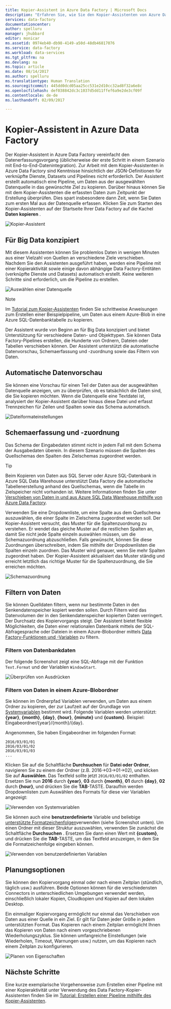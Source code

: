 ```yaml
---
title: Kopier-Assistent in Azure Data Factory | Microsoft Docs
description: "Erfahren Sie, wie Sie den Kopier-Assistenten von Azure Data Factory verwenden, um Daten aus unterstützten Datenquellen in Senken zu kopieren."
services: data-factory
documentationcenter: 
author: spelluru
manager: jhubbard
editor: monicar
ms.assetid: 0974eb40-db98-4149-a50d-48db46817076
ms.service: data-factory
ms.workload: data-services
ms.tgt_pltfrm: na
ms.devlang: na
ms.topic: article
ms.date: 08/14/2017
ms.author: spelluru
ms.translationtype: Human Translation
ms.sourcegitcommit: 445dd0dcd05aa25cc531e2d10cc32ad8f32a6e8c
ms.openlocfilehash: def038842dc3c1037d5dd11ffef6a9e2de3cf09f
ms.contentlocale: de-de
ms.lasthandoff: 02/09/2017

---
```

# <a name="azure-data-factory-copy-wizard"></a>Kopier-Assistent in Azure Data Factory
Der Kopier-Assistent in Azure Data Factory vereinfacht den Datenerfassungsvorgang (üblicherweise der erste Schritt in einem Szenario mit End-to-End-Datenintegration). Zur Arbeit mit dem Kopier-Assistenten in Azure Data Factory sind Kenntnisse hinsichtlich der JSON-Definitionen für verknüpfte Dienste, Datasets und Pipelines nicht erforderlich. Der Assistent erstellt automatisch eine Pipeline, um Daten aus der ausgewählten Datenquelle in das gewünschte Ziel zu kopieren. Darüber hinaus können Sie mit dem Kopier-Assistenten die erfassten Daten zum Zeitpunkt der Erstellung überprüfen. Dies spart insbesondere dann Zeit, wenn Sie Daten zum ersten Mal aus der Datenquelle erfassen. Klicken Sie zum Starten des Kopier-Assistenten auf der Startseite Ihrer Data Factory auf die Kachel **Daten kopieren** .

![Kopier-Assistent](./media/data-factory-copy-wizard/copy-data-wizard.png)

## <a name="designed-for-big-data"></a>Für Big Data konzipiert
Mit diesem Assistenten können Sie problemlos Daten in wenigen Minuten aus einer Vielzahl von Quellen an verschiedene Ziele verschieben. Nachdem Sie den Assistenten ausgeführt haben, werden eine Pipeline mit einer Kopieraktivität sowie einige davon abhängige Data Factory-Entitäten (verknüpfte Dienste und Datasets) automatisch erstellt. Keine weiteren Schritte sind erforderlich, um die Pipeline zu erstellen.   

![Auswählen einer Datenquelle](./media/data-factory-copy-wizard/select-data-source-page.png)

> [!NOTE]
> Im [Tutorial zum Kopier-Assistenten](data-factory-copy-data-wizard-tutorial.md) finden Sie schrittweise Anweisungen zum Erstellen einer Beispielpipeline, um Daten aus einem Azure-Blob in eine Azure SQL-Datenbanktabelle zu kopieren.
>
>

Der Assistent wurde von Beginn an für Big Data konzipiert und bietet Unterstützung für verschiedene Daten- und Objekttypen. Sie können Data Factory-Pipelines erstellen, die Hunderte von Ordnern, Dateien oder Tabellen verschieben können. Der Assistent unterstützt die automatische Datenvorschau, Schemaerfassung und -zuordnung sowie das Filtern von Daten.

## <a name="automatic-data-preview"></a>Automatische Datenvorschau
Sie können eine Vorschau für einen Teil der Daten aus der ausgewählten Datenquelle anzeigen, um zu überprüfen, ob es tatsächlich die Daten sind, die Sie kopieren möchten. Wenn die Datenquelle eine Textdatei ist, analysiert der Kopier-Assistent darüber hinaus diese Datei und erfasst Trennzeichen für Zeilen und Spalten sowie das Schema automatisch.

![Dateiformateinstellungen](./media/data-factory-copy-wizard/file-format-settings.png)

## <a name="schema-capture-and-mapping"></a>Schemaerfassung und -zuordnung
Das Schema der Eingabedaten stimmt nicht in jedem Fall mit dem Schema der Ausgabedaten überein. In diesem Szenario müssen die Spalten des Quellschemas den Spalten des Zielschemas zugeordnet werden.

> [!TIP]
> Beim Kopieren von Daten aus SQL Server oder Azure SQL-Datenbank in Azure SQL Data Warehouse unterstützt Data Factory die automatische Tabellenerstellung anhand des Quellschemas, wenn die Tabelle im Zielspeicher nicht vorhanden ist. Weitere Informationen finden Sie unter [Verschieben von Daten in und aus Azure SQL Data Warehouse mithilfe von Azure Data Factory](./data-factory-azure-sql-data-warehouse-connector.md).
>

Verwenden Sie eine Dropdownliste, um eine Spalte aus dem Quellschema auszuwählen, die einer Spalte im Zielschema zugeordnet werden soll. Der Kopier-Assistent versucht, das Muster für die Spaltenzuordnung zu verstehen. Er wendet das gleiche Muster auf die restlichen Spalten an, damit Sie nicht jede Spalte einzeln auswählen müssen, um die Schemazuordnung abzuschließen. Falls gewünscht, können Sie diese Zuordnungen überschreiben, indem Sie mithilfe der Dropdownlisten die Spalten einzeln zuordnen. Das Muster wird genauer, wenn Sie mehr Spalten zugeordnet haben. Der Kopier-Assistent aktualisiert das Muster ständig und erreicht letztlich das richtige Muster für die Spaltenzuordnung, die Sie erreichen möchten.     

![Schemazuordnung](./media/data-factory-copy-wizard/schema-mapping.png)

## <a name="filtering-data"></a>Filtern von Daten
Sie können Quelldaten filtern, wenn nur bestimmte Daten in den Senkendatenspeicher kopiert werden sollen. Durch Filtern wird das Datenvolumen der in den Senkendatenspeicher kopierten Daten verringert. Der Durchsatz des Kopiervorgangs steigt. Der Assistent bietet flexible Möglichkeiten, die Daten einer relationalen Datenbank mittels der SQL-Abfragesprache oder Dateien in einem Azure-Blobordner mittels [Data Factory-Funktionen und -Variablen](data-factory-functions-variables.md) zu filtern.   

### <a name="filtering-of-data-in-a-database"></a>Filtern von Datenbankdaten
Der folgende Screenshot zeigt eine SQL-Abfrage mit der Funktion `Text.Format` und der Variablen `WindowStart`.

![Überprüfen von Ausdrücken](./media/data-factory-copy-wizard/validate-expressions.png)

### <a name="filtering-of-data-in-an-azure-blob-folder"></a>Filtern von Daten in einem Azure-Blobordner
Sie können im Ordnerpfad Variablen verwenden, um Daten aus einem Ordner zu kopieren, der zur Laufzeit auf der Grundlage von [Systemvariablen](data-factory-functions-variables.md#data-factory-system-variables) bestimmt wird. Folgende Variablen werden unterstützt: **{year}**, **{month}**, **{day}**, **{hour}**, **{minute}** und **{custom}**. Beispiel: Eingabeordner/{year}/{month}/{day}.

Angenommen, Sie haben Eingabeordner im folgenden Format:

    2016/03/01/01
    2016/03/01/02
    2016/03/01/03
    ...

Klicken Sie auf die Schaltfläche **Durchsuchen** für **Datei oder Ordner**, navigieren Sie zu einem der Ordner (z.B. 2016->03->01->02), und klicken Sie auf **Auswählen**. Das Textfeld sollte jetzt `2016/03/01/02` enthalten. Ersetzen Sie nun **2016** durch **{year}**, **03** durch **{month}**, **01** durch **{day}**, **02** durch **{hour}**, und drücken Sie die **TAB**-TASTE. Daraufhin werden Dropdownlisten zum Auswählen des Formats für diese vier Variablen angezeigt:

![Verwenden von Systemvariablen](./media/data-factory-copy-wizard/blob-standard-variables-in-folder-path.png)   

Sie können auch eine **benutzerdefinierte** Variable und beliebige [unterstützte Formatzeichenfolgen](https://msdn.microsoft.com/library/8kb3ddd4.aspx)verwenden (siehe Screenshot unten). Um einen Ordner mit dieser Struktur auszuwählen, verwenden Sie zunächst die Schaltfläche **Durchsuchen** . Ersetzen Sie dann einen Wert mit **{custom}**, und drücken Sie die **TAB**-TASTE, um das Textfeld anzuzeigen, in dem Sie die Formatzeichenfolge eingeben können.     

![Verwenden von benutzerdefinierten Variablen](./media/data-factory-copy-wizard/blob-custom-variables-in-folder-path.png)

## <a name="scheduling-options"></a>Planungsoptionen
Sie können den Kopiervorgang einmal oder nach einem Zeitplan (stündlich, täglich usw.) ausführen. Beide Optionen können für die verschiedensten Connectors in unterschiedlichen Umgebungen verwendet werden, einschließlich lokaler Kopien, Cloudkopien und Kopien auf dem lokalen Desktop.

Ein einmaliger Kopiervorgang ermöglicht nur einmal das Verschieben von Daten aus einer Quelle in ein Ziel. Er gilt für Daten jeder Größe in jedem unterstützten Format. Das Kopieren nach einem Zeitplan ermöglicht Ihnen das Kopieren von Daten nach einem vorgeschriebenen Wiederholungszyklus. Sie können umfangreiche Einstellungen (wie Wiederholen, Timeout, Warnungen usw.) nutzen, um das Kopieren nach einem Zeitplan zu konfigurieren.

![Planen von Eigenschaften](./media/data-factory-copy-wizard/scheduling-properties.png)

## <a name="next-steps"></a>Nächste Schritte
Eine kurze exemplarische Vorgehensweise zum Erstellen einer Pipeline mit einer Kopieraktivität unter Verwendung des Data Factory-Kopier-Assistenten finden Sie im [Tutorial: Erstellen einer Pipeline mithilfe des Kopier-Assistenten](data-factory-copy-data-wizard-tutorial.md).

